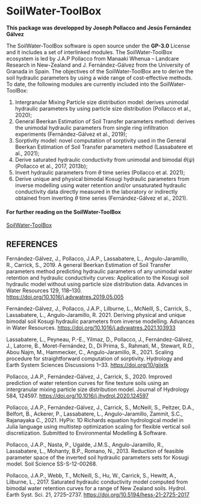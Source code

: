 # SoilWater-ToolBox

**This package was developped by Joseph Pollacco and Jesús Fernández Gálvez**

The SoilWater-ToolBox software is open source under the **GP-3.0** License and it includes a set of interlinked modules.  The SoilWater-ToolBox ecosystem is led by J.A.P Pollacco from Manaaki Whenua – Landcare Research in New-Zealand and J. Fernández-Gálvez from the University of Granada in Spain. The objectives of the SoilWater-ToolBox are to derive the soil hydraulic parameters by using a wide range of cost-effective methods. To date, the following modules are currently included into the SoilWater-ToolBox:

1. Intergranular Mixing Particle size distribution model: derives unimodal hydraulic parameters by using particle size distribution (Pollacco et al., 2020);
2. General Beerkan Estimation of Soil Transfer parameters method: derives the unimodal hydraulic parameters from single ring infiltration experiments (Fernández-Gálvez et al., 2019);
3. Sorptivity model: novel computation of sorptivity used in the General Beerkan Estimation of Soil Transfer parameters method (Lassabatere et al., 2021);
4. Derive saturated hydraulic conductivity from unimodal and bimodal *θ*(*ψ*) (Pollacco et al., 2017, 2013b);
5. Invert hydraulic parameters from *θ* time series (Pollacco et al. 2021);
6. Derive unique and physical bimodal Kosugi hydraulic parameters from inverse modelling using water retention and/or unsaturated hydraulic conductivity data directly measured in the laboratory or indirectly obtained from inverting *θ* time series (Fernández-Gálvez et al., 2021).

#### **For further reading on the SoilWater-ToolBox**

[SoilWater-ToolBox](https://manaakiwhenua.github.io/SoilWater_ToolBox.jl/)

## REFERENCES

Fernández-Gálvez, J., Pollacco, J.A.P., Lassabatere, L., Angulo-Jaramillo, R., Carrick, S., 2019. A general Beerkan Estimation of Soil Transfer parameters method predicting hydraulic parameters of any unimodal water retention and hydraulic conductivity curves: Application to the Kosugi soil hydraulic model without using particle size distribution data. Advances in Water Resources 129, 118–130. https://doi.org/10.1016/j.advwatres.2019.05.005

Fernández-Gálvez, J., Pollacco,  J.A.P., Lilburne, L., McNeill, S., Carrick, S., Lassabatere, L., Angulo-Jaramillo, R. 2021. Deriving physical and unique bimodal soil Kosugi hydraulic parameters from inverse modelling. Advances in Water Resources. https://doi.org/10.1016/j.advwatres.2021.103933

Lassabatere, L., Peyneau, P.-E., Yilmaz, D., Pollacco, J., Fernández-Gálvez, J., Latorre, B., Moret-Fernández, D., Di Prima, S., Rahmati, M., Stewart, R.D., Abou Najm, M., Hammecker, C., Angulo-Jaramillo, R., 2021. Scaling procedure for straightforward computation of sorptivity. Hydrology and Earth System Sciences Discussions 1–33. https://doi.org/10/gjjxtk

Pollacco, J.A.P., Fernández-Gálvez, J., Carrick, S., 2020. Improved prediction of water retention curves for fine texture soils using an intergranular mixing particle size distribution model. Journal of Hydrology 584, 124597. https://doi.org/10.1016/j.jhydrol.2020.124597

Pollacco, J.A.P., Fernández-Gálvez, J., Carrick, S., McNeill, S., Peltzer, D.A., Belfort, B., Ackerer, P., Lassabatere, L., Angulo-Jaramillo, Zammit, S.C., Rajanayaka C., 2021. HyPix: 1D Richards equation hydrological model in Julia language using multistep optimization scaling for flexible vertical soil discretization. Submitted to Environmental Modelling & Software.

Pollacco, J.A.P., Nasta, P., Ugalde, J.M.S., Angulo-Jaramillo, R., Lassabatere, L., Mohanty, B.P., Romano, N., 2013. Reduction of feasible parameter space of the inverted soil hydraulic parameters sets for Kosugi model. Soil Science SS-S-12-00268.

Pollacco, J.A.P., Webb, T., McNeill, S., Hu, W., Carrick, S., Hewitt, A., Lilburne, L., 2017. Saturated hydraulic conductivity model computed from bimodal water retention curves for a range of New Zealand soils. Hydrol. Earth Syst. Sci. 21, 2725–2737. https://doi.org/10.5194/hess-21-2725-2017
